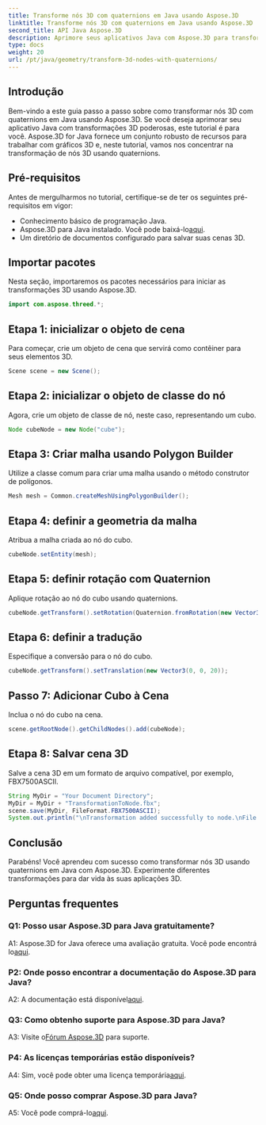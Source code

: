 ```yaml
---
title: Transforme nós 3D com quaternions em Java usando Aspose.3D
linktitle: Transforme nós 3D com quaternions em Java usando Aspose.3D
second_title: API Java Aspose.3D
description: Aprimore seus aplicativos Java com Aspose.3D para transformações 3D poderosas. Aprenda a transformar nós usando quatérnios neste guia passo a passo.
type: docs
weight: 20
url: /pt/java/geometry/transform-3d-nodes-with-quaternions/
---
```

## Introdução

Bem-vindo a este guia passo a passo sobre como transformar nós 3D com quaternions em Java usando Aspose.3D. Se você deseja aprimorar seu aplicativo Java com transformações 3D poderosas, este tutorial é para você. Aspose.3D for Java fornece um conjunto robusto de recursos para trabalhar com gráficos 3D e, neste tutorial, vamos nos concentrar na transformação de nós 3D usando quaternions.

## Pré-requisitos

Antes de mergulharmos no tutorial, certifique-se de ter os seguintes pré-requisitos em vigor:

- Conhecimento básico de programação Java.
-  Aspose.3D para Java instalado. Você pode baixá-lo[aqui](https://releases.aspose.com/3d/java/).
- Um diretório de documentos configurado para salvar suas cenas 3D.

## Importar pacotes

Nesta seção, importaremos os pacotes necessários para iniciar as transformações 3D usando Aspose.3D.

```java
import com.aspose.threed.*;
```

## Etapa 1: inicializar o objeto de cena

Para começar, crie um objeto de cena que servirá como contêiner para seus elementos 3D.

```java
Scene scene = new Scene();
```

## Etapa 2: inicializar o objeto de classe do nó

Agora, crie um objeto de classe de nó, neste caso, representando um cubo.

```java
Node cubeNode = new Node("cube");
```

## Etapa 3: Criar malha usando Polygon Builder

Utilize a classe comum para criar uma malha usando o método construtor de polígonos.

```java
Mesh mesh = Common.createMeshUsingPolygonBuilder();
```

## Etapa 4: definir a geometria da malha

Atribua a malha criada ao nó do cubo.

```java
cubeNode.setEntity(mesh);
```

## Etapa 5: definir rotação com Quaternion

Aplique rotação ao nó do cubo usando quaternions.

```java
cubeNode.getTransform().setRotation(Quaternion.fromRotation(new Vector3(0, 1, 0), new Vector3(0.3, 0.5, 0.1)));
```

## Etapa 6: definir a tradução

Especifique a conversão para o nó do cubo.

```java
cubeNode.getTransform().setTranslation(new Vector3(0, 0, 20));
```

## Passo 7: Adicionar Cubo à Cena

Inclua o nó do cubo na cena.

```java
scene.getRootNode().getChildNodes().add(cubeNode);
```

## Etapa 8: Salvar cena 3D

Salve a cena 3D em um formato de arquivo compatível, por exemplo, FBX7500ASCII.

```java
String MyDir = "Your Document Directory";
MyDir = MyDir + "TransformationToNode.fbx";
scene.save(MyDir, FileFormat.FBX7500ASCII);
System.out.println("\nTransformation added successfully to node.\nFile saved at " + MyDir);
```

## Conclusão

Parabéns! Você aprendeu com sucesso como transformar nós 3D usando quaternions em Java com Aspose.3D. Experimente diferentes transformações para dar vida às suas aplicações 3D.

## Perguntas frequentes

### Q1: Posso usar Aspose.3D para Java gratuitamente?

A1: Aspose.3D for Java oferece uma avaliação gratuita. Você pode encontrá lo[aqui](https://releases.aspose.com/).

### P2: Onde posso encontrar a documentação do Aspose.3D para Java?

 A2: A documentação está disponível[aqui](https://reference.aspose.com/3d/java/).

### Q3: Como obtenho suporte para Aspose.3D para Java?

 A3: Visite o[Fórum Aspose.3D](https://forum.aspose.com/c/3d/18) para suporte.

### P4: As licenças temporárias estão disponíveis?

 A4: Sim, você pode obter uma licença temporária[aqui](https://purchase.aspose.com/temporary-license/).

### Q5: Onde posso comprar Aspose.3D para Java?

 A5: Você pode comprá-lo[aqui](https://purchase.aspose.com/buy).